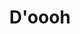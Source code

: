 ---
ee_id_thing: '4231'
site: '1'
type: '2'
inv_num: 2014-036
add_credit:
url: 2014-036-doooh
title: D'oooh
year: '2014'
display_year: '2014'
medium: Foam pool noodles, armbands, Santa Cruz skateboard
dims: 140 cm x variable width x variable depth
pitch:
ps:
live_url:
youtube:
related_code:
imgs: doooh-2014-036-full-Heart-01-database-SM.jpg
subheading:
download:
commission:
related:
layout: things-i-made
---